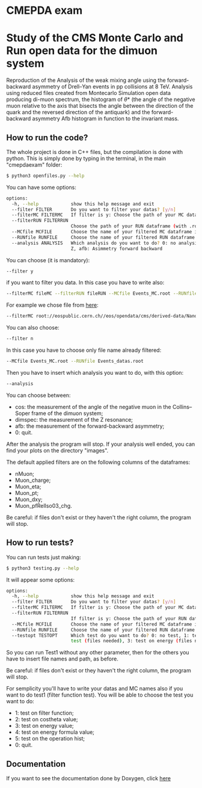 # CMEPDA exam

# Study of the CMS Monte Carlo and Run open data for the dimuon system

Reproduction of the Analysis of the weak mixing angle using the forward-backward asymmetry of Drell–Yan events in pp collisions at 8 TeV.
Analysis using reduced files created from Montecarlo Simulation open data producing di-muon spectrum, the histogram of $\theta$* (the angle of the negative muon relative to the axis that bisects the angle between the direction of the quark and the reversed direction of the antiquark) and the forward-
backward asymmetry Afb histogram in function to the invariant mass.

## How to run the code?

The whole project is done in C++ files, but the compilation is done with python.
This is simply done by typing in the terminal, in the main "cmepdaexam" folder:
```bash
$ python3 openfiles.py --help
```

You can have some options:

```bash
options:
  -h, --help            show this help message and exit
  --filter FILTER       Do you want to filter your datas? [y/n]
  --filterMC FILTERMC   If filter is y: Choose the path of your MC dataframe (with .root extension) if filter is n: write none
  --filterRUN FILTERRUN
                        Choose the path of your RUN dataframe (with .root extension)
  --MCfile MCFILE       Choose the name of your filtered MC dataframe in datas (with .root extension)
  --RUNfile RUNFILE     Choose the name of your filtered RUN dataframe in datas (with .root extension)
  --analysis ANALYSIS   Which analysis do you want to do? 0: no analysis, cos: costheta histograms, dimspec: Dimuon spectrum of
                        Z, afb: Asimmetry forward backward
```

You can choose (it is mandatory):
```bash
--filter y
```
if you want to filter you data. In this case you have to write also:
```bash
--filterMC fileMC --filterRUN fileRUN --MCfile Events_MC.root --RUNfile Events_datas.root
```
For example we chose file from [here](https://eospublichttp01.cern.ch/eos/opendata/cms/derived-data/NanoAODRun1/01-Jul-22/):
```bash
--filterMC root://eospublic.cern.ch//eos/opendata/cms/derived-data/NanoAODRun1/01-Jul-22/MonteCarlo11_Summer11LegDR_DYJetsToLL_M-50_7TeV-madgraph-pythia6-tauola_merged.root
```
You can also choose:
```bash
--filter n
```
In this case you have to choose only file name already filtered:
```bash
--MCfile Events_MC.root --RUNfile Events_datas.root
```
Then you have to insert which analysis you want to do, with this option:
```bash
--analysis 
```
You can choose between:
- cos: the measurement of the angle of the negative muon in the Collins–Soper frame of the dimuon system;
- dimspec: the measurement of the Z resonance; 
- afb: the measurement of the forward-backward asymmetry;
- 0: quit.
 
After the analysis the program will stop. If your analysis well ended, you can find your plots on the directory "images". 
 
The default applied filters are on the following columns of the dataframes:
 - nMuon;
 - Muon_charge;
 - Muon_eta;
 - Muon_pt;
 - Muon_dxy;
 - Muon_pfRelIso03_chg.

Be careful: if files don't exist or they haven't the right column, the program will stop.

## How to run tests?
You can run tests just making:
```bash
$ python3 testing.py --help
```

It will appear some options:
```bash
options:
  -h, --help            show this help message and exit
  --filter FILTER       Do you want to filter your datas? [y/n]
  --filterMC FILTERMC   If filter is y: Choose the path of your MC dataframe (with .root extension)
  --filterRUN FILTERRUN
                        If filter is y: Choose the path of your RUN dataframe (with .root extension)
  --MCfile MCFILE       Choose the name of your filtered MC dataframe in datas (with .root extension)
  --RUNfile RUNFILE     Choose the name of your filtered RUN dataframe in datas (with .root extension)
  --testopt TESTOPT     Which test do you want to do? 0: no test, 1: test on filter function (no files input needed), 2: costheta
                        test (files needed), 3: test on energy (files needed), 4: test on energy formulas (files needed), 5:test on operation_hist
```
So you can run Test1 without any other parameter, then for the others you have to insert file names and path, as before.

Be careful: if files don't exist or they haven't the right column, the program will stop.

For semplicity you'll have to write your datas and MC names also if you want to do test1 (filter function test).
You will be able to choose the test you want to do: 
- 1: test on filter function;
- 2: test on costheta value; 
- 3: test on energy value;
- 4: test on energy formula value;
- 5: test on the operation hist;
- 0: quit.

## Documentation
If you want to see the documentation done by Doxygen, click [here](https://sgamba2.github.io/index.html)
